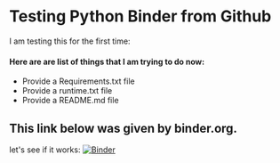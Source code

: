 # Testing Python Binder from Github

I am testing this for the first time:

#### Here are are list of things that I am trying to do now:
* Provide a Requirements.txt file
* Provide a runtime.txt file
* Provide a README.md file

## This link below was given by binder.org.
let's see if it works:
[![Binder](https://mybinder.org/badge_logo.svg)](https://mybinder.org/v2/gh/ssundarganesh/python/master?filepath=https%3A%2F%2Fgithub.com%2Fssundarganesh%2Fpython%2Fblob%2Fmaster%2FSampleNotebookforgithub.ipynb)
